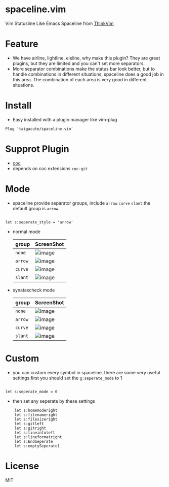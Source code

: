# spaceline.vim

Vim Statusline Like Emacs Spaceline from [ThinkVim](https://github.com/taigacute/ThinkVim)

# Feature

- We have airline, lightline, eleline, why make this plugin? They are great plugins, but they are limited and you can't set more separators.
- More separator combinations make the status bar look better, but to handle combinations in different situations, spaceline does a good job in this area. The combination of each area is very good in different situations.

# Install

- Easy installed with a plugin manager like vim-plug

```
Plug 'taigacute/spaceline.vim'
```

# Supprot Plugin

- [coc](https://github.com/neoclide/coc.nvim)
- depends on coc extensions `coc-git`

# Mode

- spaceline provide separator groups, include `arrow` `curve` `slant`.the default group is `arrow`

```viml

let s:seperate_style = 'arrow'
```

- normal mode

  | group   | ScreenShot                                                                        |
  | ------- | --------------------------------------------------------------------------------- |
  | `none`  | ![image](https://github.com/taigacute/IMG/blob/master/spaceline/none-normal.png)  |
  | `arrow` | ![image](https://github.com/taigacute/IMG/blob/master/spaceline/arrow-normal.png) |
  | `curve` | ![image](https://github.com/taigacute/IMG/blob/master/spaceline/curve-normal.png) |
  | `slant` | ![image](https://github.com/taigacute/IMG/blob/master/spaceline/slant-normal.png) |

- synataxcheck mode

  | group   | ScreenShot                                                                 |
  | ------- | -------------------------------------------------------------------------- |
  | `none`  | ![image](https://github.com/taigacute/IMG/blob/master/spaceline/none.png)  |
  | `arrow` | ![image](https://github.com/taigacute/IMG/blob/master/spaceline/arrow.png) |
  | `curve` | ![image](https://github.com/taigacute/IMG/blob/master/spaceline/curve.png) |
  | `slant` | ![image](https://github.com/taigacute/IMG/blob/master/spaceline/slant.png) |

# Custom

- you can custom every symbol in spaceline. there are some very useful settings.first you should set the `g:seperate_mode` to 1

```viml

let s:seperate_mode = 0
```

- then set any seperate by these settings

```viml
    let s:homemoderight
    let s:filenameright
    let s:filesizeright
    let s:gitleft
    let s:gitright
    let s:lineinfoleft
    let s:lineformatright
    let s:EndSeperate
    let s:emptySeperate1
```

# License

MIT
